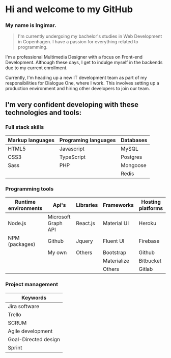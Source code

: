 # Hi and welcome to my GitHub 

### My name is Ingimar. 

> I'm currently undergoing my bachelor's studies in Web Development in Copenhagen. I have a passion for everything related to programming.

I'm a professional Multimedia Designer with a focus on Front-end Development. Although these days, I get to indulge myself in the backends due to my current enrollment.

Currently, I'm heading up a new IT development team as part of my responsibilities for Dialogue One, where I work. This involves setting up a production environment and hiring other developers to join our team.

## I'm very confident developing with these technologies and tools:

### Full stack skills

| Markup languages  | Programing languages  | Databases     |
| -------------     | -------------         | ------------- |
| HTML5             | Javascript            | MySQL         |
| CSS3              | TypeScript            | Postgres      |
| Sass              | PHP                   |  Mongoose     |
|                   |                       | Redis         |

### Programming tools

| Runtime environments  | Api's                 | Libraries    | Frameworks    | Hosting platforms|
| -------------         | -------------         |------------- | ------------- | -------------    | 
| Node.js               | Microsoft Graph API   |React.js      | Material UI   | Heroku           |
| NPM (packages)        | Github                |Jquery        | Fluent UI     | Firebase         |
|                       | My own                |Others        | Bootstrap     | Github           |
|                       |                       |              | Materialize   | Bitbucket        |
|                       |                       |              | Others        | Gitlab           |

### Project management
| Keywords|
| ------------- |
| Jira software |
| Trello |
| SCRUM |
| Agile development |
| Goal-Directed design |
| Sprint            |

